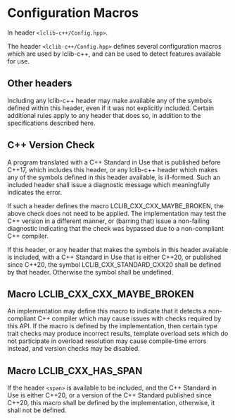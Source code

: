 # Configuration Macros
In header `<lclib-c++/Config.hpp>`.

The header `<lclib-c++/Config.hpp>` defines several configuration macros which are used by 
 lclib-c++, and can be used to detect features available for use.


## Other headers

Including any lclib-c++ header may make available any of the symbols defined within this header,
 even if it was not explicitly included. Certain additional rules apply to any header that does so,
 in addition to the specifications described here.
 
## C++ Version Check


A program translated with a C++ Standard in Use that is published before C++17,
 which includes this header, or any lclib-c++ header which makes any of the symbols defined
 in this header available, is ill-formed.
 Such an included header shall issue a diagnostic message which meaningfully indicates
 the error.

If such a header defines the macro LCLIB_CXX_CXX_MAYBE_BROKEN, 
 the above check does not need to be applied. 
 The implementation may test the C++ version in a different manner, 
 or (barring that) issue a non-failing diagnostic indicating that the check was bypassed 
 due to a non-compliant C++ compiler.
 
If this header, or any header that makes the symbols in this header available is included,
 with a C++ Standard in Use that is either C++20, or published since C++20, 
 the symbol LCLIB_CXX_STANDARD_CXX20 shall be defined by that header.
 Otherwise the symbol shall be undefined.

## Macro LCLIB_CXX_CXX_MAYBE_BROKEN

An implementation may define this macro to indicate that it detects a non-compliant C++ compiler 
 which may cause issues with checks required by this API. 
 If the macro is defined by the implementation, 
 then certain type trait checks may produce incorrect results, 
 template overload sets which do not participate in overload resolution may cause compile-time errors instead,
 and version checks may be disabled. 
 
## Macro LCLIB_CXX_HAS_SPAN

If the header `<span>` is available to be included, and the C++ Standard in Use 
 is either C++20, or a version of the C++ Standard published since C++20,
 this macro shall be defined by the implementation, otherwise, it shall not be defined. 
